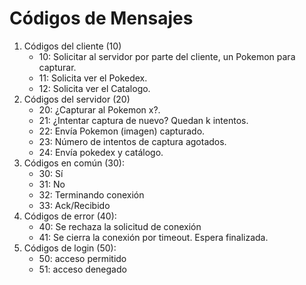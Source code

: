 # Códigos de Mensajes

1. Códigos del cliente (10)
   - 10: Solicitar al servidor por parte del cliente, un Pokemon para capturar. 
   - 11: Solicita ver el Pokedex. 
   - 12: Solicita ver el Catalogo.
2. Códigos del servidor (20)
   - 20: ¿Capturar al Pokemon x?.
   - 21: ¿Intentar captura de nuevo? Quedan k intentos.
   - 22: Envía Pokemon (imagen) capturado.
   - 23: Número de intentos de captura agotados.
   - 24: Envía pokedex y catálogo.
3. Códigos en común (30):
   - 30: Sí
   - 31: No
   - 32: Terminando conexión
   - 33: Ack/Recibido
4. Códigos de error (40):
   - 40: Se rechaza la solicitud de conexión
   - 41: Se cierra la conexión por timeout. Espera finalizada.
5. Códigos de login (50):
   - 50: acceso permitido
   - 51: acceso denegado

